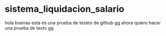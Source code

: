 # sistema_liquidacion_salario
hola buenas esta es una prueba de testeo de github 
gg 
ahora quiero hacer una prueba de texto gg
